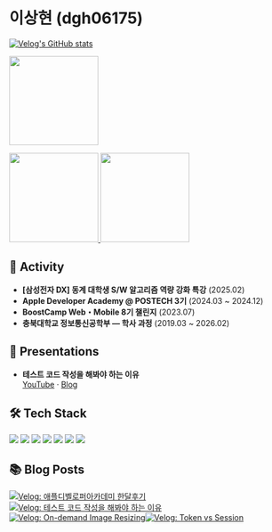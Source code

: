 # 이상현 (dgh06175)

[![Velog's GitHub stats](https://velog-readme-stats.vercel.app/api/badge?name=dgh06175)](https://velog.io/@dgh06175)

<a href="https://solved.ac/profile/dgh06175">
  <img height="160px" src="http://mazassumnida.wtf/api/v2/generate_badge?boj=dgh06175" />
</a>
<p>
  <a href="https://github.com/anuraghazra/github-readme-stats">
    <img height="160px" src="https://github-readme-stats.vercel.app/api?username=dgh06175&show_icons=true&theme=dark" />
  </a>
  <a href="https://github.com/anuraghazra/github-readme-stats">
    <img height="160px" src="https://github-readme-stats.vercel.app/api/top-langs/?username=dgh06175&layout=compact&theme=dark" />
  </a>
</p>

## 🎯 Activity
+ **[삼성전자 DX] 동계 대학생 S/W 알고리즘 역량 강화 특강** (2025.02)
+ **Apple Developer Academy @ POSTECH 3기** (2024.03 ~ 2024.12)
+ **BoostCamp Web・Mobile 8기 챌린지** (2023.07)
+ **충북대학교 정보통신공학부 — 학사 과정** (2019.03 ~ 2026.02)

## 🎤 Presentations
+ **테스트 코드 작성을 해봐야 하는 이유**  
[YouTube](https://www.youtube.com/watch?v=MxBMjZCyQME) · [Blog](https://velog.io/@dgh06175/%ED%85%8C%EC%8A%A4%ED%8A%B8-%EC%BD%94%EB%93%9C-%EC%9E%91%EC%84%B1%EC%9D%84-%ED%95%B4%EB%B4%90%EC%95%BC-%ED%95%98%EB%8A%94-%EC%9D%B4%EC%9C%A0)

## 🛠️ Tech Stack
<img src="https://img.shields.io/badge/Java-8B4513?style=for-the-badge&logo=java&logoColor=white" /> <img src="https://img.shields.io/badge/Spring Boot-6DB33F?style=for-the-badge&logo=springboot&logoColor=white" /> <img src="https://img.shields.io/badge/MySQL-4479A1?style=for-the-badge&logo=mysql&logoColor=white" /> <img src="https://img.shields.io/badge/PostgreSQL-336791?style=for-the-badge&logo=postgresql&logoColor=white" /> <img src="https://img.shields.io/badge/AWS-FF9900?style=for-the-badge&logo=amazonaws&logoColor=white" /> <img src="https://img.shields.io/badge/Swift-FA7343?style=for-the-badge&logo=swift&logoColor=white" /> <img src="https://img.shields.io/badge/Firebase-FFCA28?style=for-the-badge&logo=firebase&logoColor=white" />

## 📚 Blog Posts
[![Velog: 애플디벨로퍼아카데미 한달후기](https://velog-readme-stats.vercel.app/api?name=dgh06175&slug=%EC%95%A0%ED%94%8C%EB%94%94%EB%B2%A8%EB%A1%9C%ED%8D%BC%EC%95%84%EC%B9%B4%EB%8D%B0%EB%AF%B8-%ED%95%9C%EB%8B%AC%ED%9B%84%EA%B8%B0)](https://velog.io/@dgh06175/%EC%95%A0%ED%94%8C%EB%94%94%EB%B2%A8%EB%A1%9C%ED%8D%BC%EC%95%84%EC%B9%B4%EB%8D%B0%EB%AF%B8-%ED%95%9C%EB%8B%AC%ED%9B%84%EA%B8%B0)[![Velog: 테스트 코드 작성을 해봐야 하는 이유](https://velog-readme-stats.vercel.app/api?name=dgh06175&slug=%ED%85%8C%EC%8A%A4%ED%8A%B8-%EC%BD%94%EB%93%9C-%EC%9E%91%EC%84%B1%EC%9D%84-%ED%95%B4%EB%B4%90%EC%95%BC-%ED%95%98%EB%8A%94-%EC%9D%B4%EC%9C%A0)](https://velog.io/@dgh06175/%ED%85%8C%EC%8A%A4%ED%8A%B8-%EC%BD%94%EB%93%9C-%EC%9E%91%EC%84%B1%EC%9D%84-%ED%95%B4%EB%B4%90%EC%95%BC-%ED%95%98%EB%8A%94-%EC%9D%B4%EC%9C%A0)[![Velog: On-demand Image Resizing](https://velog-readme-stats.vercel.app/api?name=dgh06175&slug=ondemand-image-resizing)](https://velog.io/@dgh06175/ondemand-image-resizing)[![Velog: Token vs Session](https://velog-readme-stats.vercel.app/api?name=dgh06175&slug=token-vs-session)](https://velog.io/@dgh06175/token-vs-session)
